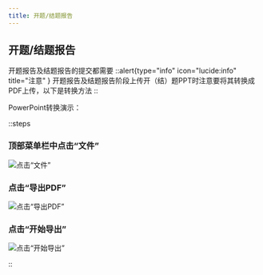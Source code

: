 ```yaml
---
title: 开题/结题报告
---
```

##  开题/结题报告
开题报告及结题报告的提交都需要
::alert{type="info" icon="lucide:info" title="注意" }
  开题报告及结题报告阶段上传开（结）题PPT时注意要将其转换成PDF上传，以下是转换方法
::

PowerPoint转换演示：

::steps
### 顶部菜单栏中点击“文件”
![点击“文件”](/ppt-to-pdf1.png)

### 点击“导出PDF”
![点击“导出PDF”](/ppt-to-pdf2.png)

### 点击“开始导出”
![点击“开始导出”](/ppt-to-pdf3.png)

::